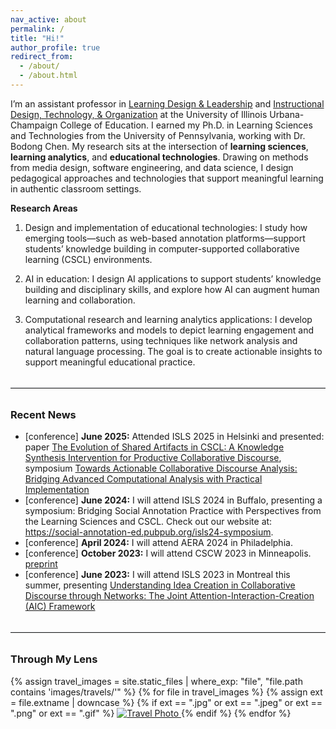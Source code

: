```yaml
---
nav_active: about
permalink: /
title: "Hi!"
author_profile: true
redirect_from: 
  - /about/
  - /about.html
---
```


I’m an assistant professor in [Learning Design & Leadership](https://ldlprogram.web.illinois.edu/) and [Instructional Design, Technology, & Organization](https://education.illinois.edu/epol/programs-degrees/instructional-design--technology---organization) at the University of Illinois Urbana-Champaign College of Education. I earned my Ph.D. in Learning Sciences and Technologies from the University of Pennsylvania, working with Dr. Bodong Chen. My research sits at the intersection of **learning sciences**, **learning analytics**, and **educational technologies**. Drawing on  methods from media design, software engineering, and data science, I design pedagogical approaches and technologies that support meaningful learning in authentic classroom settings.


**Research Areas**
1. <span class="research-area-title">Design and implementation of educational technologies</span>:
I study how emerging tools—such as web-based annotation platforms—support students’ knowledge building in computer-supported collaborative learning (CSCL) environments. 

2. <span class="research-area-title">AI in education</span>:
I design AI applications to support students’ knowledge building and disciplinary skills, and explore how AI can augment human learning and collaboration.

3. <span class="research-area-title">Computational research and learning analytics applications</span>:
I develop analytical frameworks and models to depict learning engagement and collaboration patterns, using techniques like network analysis and natural language processing. The goal is to create actionable insights to support meaningful educational practice.

<hr style="border: none; border-top: 1px solid #e5e7eb; margin: 2rem 0;" />


### Recent News
- [conference] <strong>June 2025:</strong> Attended ISLS 2025 in Helsinki and presented: paper [The Evolution of Shared Artifacts in CSCL: A Knowledge Synthesis Intervention for Productive Collaborative Discourse](https://osf.io/preprints/edarxiv/rcpj3_v1), symposium [Towards Actionable Collaborative Discourse Analysis: Bridging Advanced Computational Analysis with Practical Implementation](https://osf.io/preprints/osf/m4ste_v1)
- [conference] <strong>June 2024:</strong> I will attend ISLS 2024 in Buffalo, presenting a symposium: Bridging Social Annotation Practice with Perspectives from the Learning Sciences and CSCL. Check out our website at: https://social-annotation-ed.pubpub.org/isls24-symposium.
- [conference] <strong>April 2024:</strong> I will attend AERA 2024 in Philadelphia.
- [conference] <strong>October 2023:</strong> I will attend CSCW 2023 in Minneapolis.  [preprint](https://arxiv.org/abs/2307.04872)
- [conference] <strong>June 2023:</strong> I will attend ISLS 2023 in Montreal this summer, presenting [Understanding Idea Creation in Collaborative Discourse through Networks: The Joint Attention-Interaction-Creation (AIC) Framework](https://arxiv.org/abs/2305.16262)

<hr style="border: none; border-top: 1px solid #e5e7eb; margin: 2rem 0;" />

### Through My Lens

<div class="travels-gallery">
  {% assign travel_images = site.static_files | where_exp: "file", "file.path contains 'images/travels/'" %}
  {% for file in travel_images %}
    {% assign ext = file.extname | downcase %}
    {% if ext == ".jpg" or ext == ".jpeg" or ext == ".png" or ext == ".gif" %}
      <a href="{{ file.path | relative_url }}">
        <img src="{{ file.path | relative_url }}" alt="Travel Photo" />
      </a>
    {% endif %}
  {% endfor %}
</div>

<script src="{{ site.baseurl }}/assets/js/travels-preview.js"></script>
